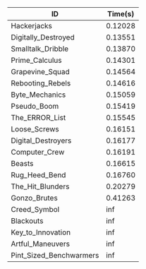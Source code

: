 |ID|Time(s)|
|-|-|
|Hackerjacks|0.12028|
|Digitally_Destroyed|0.13551|
|Smalltalk_Dribble|0.13870|
|Prime_Calculus|0.14301|
|Grapevine_Squad|0.14564|
|Rebooting_Rebels|0.14616|
|Byte_Mechanics|0.15059|
|Pseudo_Boom|0.15419|
|The_ERROR_List|0.15545|
|Loose_Screws|0.16151|
|Digital_Destroyers|0.16177|
|Computer_Crew|0.16191|
|Beasts|0.16615|
|Rug_Heed_Bend|0.16760|
|The_Hit_Blunders|0.20279|
|Gonzo_Brutes|0.41263|
|Creed_Symbol|inf|
|Blackouts|inf|
|Key_to_Innovation|inf|
|Artful_Maneuvers|inf|
|Pint_Sized_Benchwarmers|inf|
